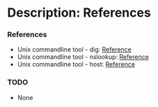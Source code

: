 # Description: References

### References

* Unix commandline tool - dig: [Reference](https://github.com/vikash-india/UnixNotes2Myself/blob/master/src/commands/dig.md)
* Unix commandline tool - nslookup: [Reference](https://github.com/vikash-india/UnixNotes2Myself/blob/master/src/commands/nslookup.md)
* Unix commandline tool - host: [Reference](https://github.com/vikash-india/UnixNotes2Myself/blob/master/src/commands/host.md)

### TODO
* None
